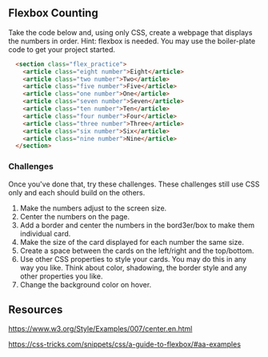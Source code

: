 ## Flexbox Counting

Take the code below and, using only CSS, create a webpage that displays the numbers in order.  Hint: flexbox is needed.  You may use the boiler-plate code to get your project started.

```html
  <section class="flex_practice">
    <article class="eight number">Eight</article>
    <article class="two number">Two</article>
    <article class="five number">Five</article>
    <article class="one number">One</article>
    <article class="seven number">Seven</article>
    <article class="ten number">Ten</article>
    <article class="four number">Four</article>
    <article class="three number">Three</article>
    <article class="six number">Six</article>
    <article class="nine number">Nine</article>
  </section>
```

### Challenges

Once you've done that, try these challenges.  These challenges still use CSS only and each should build on the others.

1. Make the numbers adjust to the screen size.
1. Center the numbers on the page.
1. Add a border and center the numbers in the bord3er/box to make them individual card.
1. Make the size of the card displayed for each number the same size.
1. Create a space between the cards on the left/right and the top/bottom.
1. Use other CSS properties to style your cards.  You may do this in any way you like.  Think about color, shadowing, the border style and any other properties you like.
1. Change the background color on hover.  

## Resources 

https://www.w3.org/Style/Examples/007/center.en.html

https://css-tricks.com/snippets/css/a-guide-to-flexbox/#aa-examples


